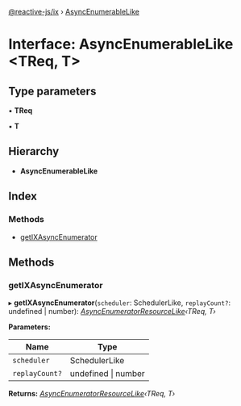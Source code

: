 [@reactive-js/ix](../README.md) › [AsyncEnumerableLike](asyncenumerablelike.md)

# Interface: AsyncEnumerableLike <**TReq, T**>

## Type parameters

▪ **TReq**

▪ **T**

## Hierarchy

* **AsyncEnumerableLike**

## Index

### Methods

* [getIXAsyncEnumerator](asyncenumerablelike.md#getixasyncenumerator)

## Methods

###  getIXAsyncEnumerator

▸ **getIXAsyncEnumerator**(`scheduler`: SchedulerLike, `replayCount?`: undefined | number): *[AsyncEnumeratorResourceLike](asyncenumeratorresourcelike.md)‹TReq, T›*

**Parameters:**

Name | Type |
------ | ------ |
`scheduler` | SchedulerLike |
`replayCount?` | undefined &#124; number |

**Returns:** *[AsyncEnumeratorResourceLike](asyncenumeratorresourcelike.md)‹TReq, T›*
